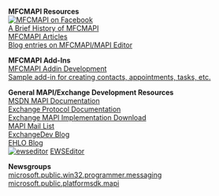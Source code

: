 **MFCMAPI Resources**</br>
[![MFCMAPI on Facebook](http://badge.facebook.com/badge/26764016480.2776.1538253884.png)](http://www.facebook.com/pages/MFCMAPI/26764016480)</br>
[A Brief History of MFCMAPI](http://blogs.msdn.com/stephen_griffin/archive/2008/01/04/a-brief-history-of-mfcmapi.aspx)</br>
[MFCMAPI Articles](MFCMAPI-Articles)</br>
[Blog entries on MFCMAPI/MAPI Editor](http://blogs.msdn.com/stephen_griffin/archive/tags/MFCMAPI/default.aspx)

**MFCMAPI Add-Ins**</br>
[MFCMAPI Addin Development](MFCMAPI-Addin-Development)</br>
[Sample add-in for creating contacts, appointments, tasks, etc.](CreateOutlookItemsAddin)

**General MAPI/Exchange Development Resources**</br>
[MSDN MAPI Documentation](http://msdn2.microsoft.com/en-us/library/ms529058.aspx)</br>
[Exchange Protocol Documentation](http://msdn.microsoft.com/en-us/library/cc307725.aspx)</br>
[Exchange MAPI Implementation Download](http://blogs.msdn.com/stephen_griffin/archive/2006/06/09/announcing-mapi-cdo-download.aspx)</br>
[MAPI Mail List](http://peach.ease.lsoft.com/archives/mapi-l.html)</br>
[ExchangeDev Blog](http://blogs.msdn.com/exchangedev)</br>
[EHLO Blog](http://msexchangeteam.com/archive/category/3305.aspx)</br>
[![ewseditor](http://www.codeplex.com/Download?ProjectName=ewseditor&DownloadId=309916)](http://ewseditor.codeplex.com)
[EWSEditor](http://ewseditor.codeplex.com/)

**Newsgroups**</br>
[microsoft.public.win32.programmer.messaging](http://msdn.microsoft.com/newsgroups/default.aspx?dg=microsoft.public.win32.programmer.messaging)</br>
[microsoft.public.platformsdk.mapi](http://msdn.microsoft.com/newsgroups/default.aspx?dg=microsoft.public.platformsdk.mapi)</br>

